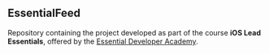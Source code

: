 ## EssentialFeed

Repository containing the project developed as part of the course **iOS Lead Essentials**, offered by the [Essential Developer Academy](https://www.essentialdeveloper.com/).
